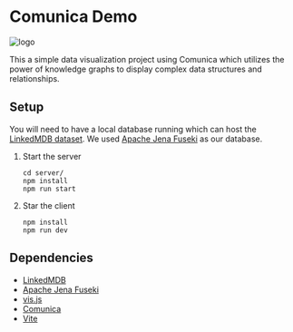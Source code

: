 # Comunica Demo

![logo](https://comunica.dev/img/comunica_wide.svg)

This a simple data visualization project using Comunica which utilizes the power of knowledge graphs to display complex data structures and relationships.

## Setup

You will need to have a local database running which can host the [LinkedMDB dataset](https://www.cs.toronto.edu/~oktie/linkedmdb/). We used [Apache Jena Fuseki](https://jena.apache.org/index.html) as our database.

1. Start the server

    ```unix
    cd server/
    npm install
    npm run start
    ```

2. Star the client

    ```unix
    npm install
    npm run dev
    ```

## Dependencies

- [LinkedMDB](https://www.cs.toronto.edu/~oktie/linkedmdb/)
- [Apache Jena Fuseki](https://jena.apache.org/index.html)
- [vis.js](https://visjs.github.io/vis-network/docs/network/)
- [Comunica](https://comunica.dev/)
- [Vite](https://vitejs.dev/)